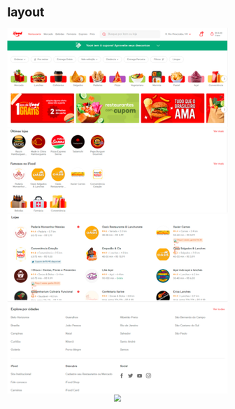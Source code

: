 # layout

<div align="center">
    <img src="./parte1.PNG?raw=true">
</div>
<div align="center">
    <img src="./parte2.PNG?raw=true">
</div>
<div align="center">
    <img src="./parte3.PNG?raw=true">
</div>
<div align="center">
    <img src="./parte4.PNG?raw=true">
</div>
<div align="center">
    <img src="./parte5.PNG?raw=true">
</div>